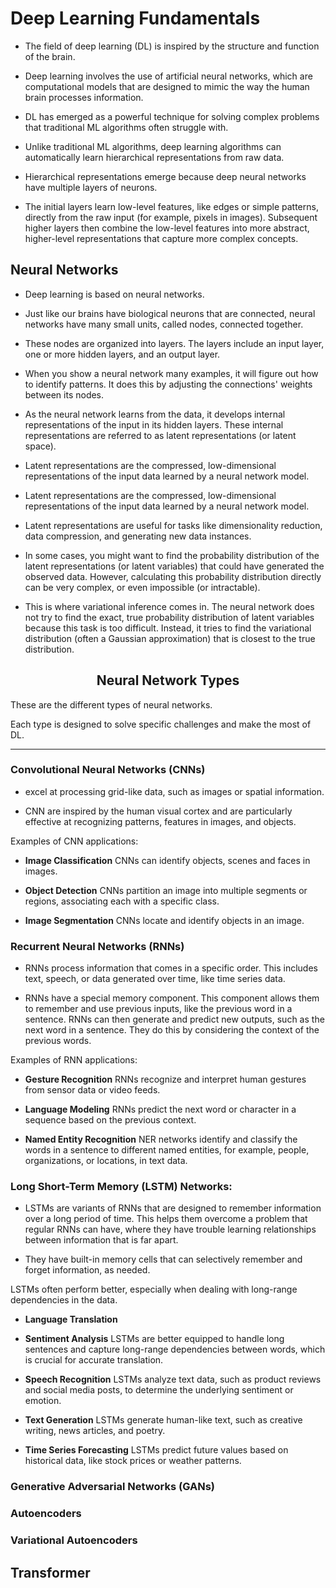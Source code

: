 # Deep Learning Fundamentals
- The field of deep learning (DL) is inspired by the structure and function of the brain. 

- Deep learning involves the use of artificial neural networks, which are computational 
models that are designed to mimic the way the human brain processes information.

- DL has emerged as a powerful technique for solving complex problems that traditional 
ML algorithms often struggle with.

- Unlike traditional ML algorithms, deep learning algorithms can automatically learn hierarchical 
representations from raw data.

- Hierarchical representations emerge because deep neural networks have multiple layers of neurons.

- The initial layers learn low-level features, like edges or simple patterns, directly from the 
raw input (for example, pixels in images). Subsequent higher layers then combine the low-level 
features into more abstract, higher-level representations that capture more complex concepts.


## Neural Networks
- Deep learning is based on neural networks.

- Just like our brains have biological neurons that are connected, neural networks have many small 
units, called nodes, connected together.

- These nodes are organized into layers. The layers include an input layer, one or more hidden 
layers, and an output layer.

- When you show a neural network many examples, it will figure out how to identify patterns. 
It does this by adjusting the connections' weights between its nodes. 

- As the neural network learns from the data, it develops internal representations of the input in 
its hidden layers. These internal representations are referred to as latent representations 
(or latent space).

- Latent representations are the compressed, low-dimensional representations of the input data 
learned by a neural network model.

- Latent representations are the compressed, low-dimensional representations of the input data 
learned by a neural network model.

- Latent representations are useful for tasks like dimensionality reduction, data compression, 
and generating new data instances.

- In some cases, you might want to find the probability distribution of the latent representations 
(or latent variables) that could have generated the observed data. However, calculating this 
probability distribution directly can be very complex, or even impossible (or intractable).

- This is where variational inference comes in. The neural network does not try to find the 
exact, true probability distribution of latent variables because this task is too difficult. 
Instead, it tries to find the variational distribution (often a Gaussian approximation) that 
is closest to the true distribution.

## <center> Neural Network Types<center/>
These are the different types of neural networks.

Each type is designed to solve specific challenges and make the most of DL.
***

### Convolutional Neural Networks (CNNs)
- excel at processing grid-like data, such as images or spatial information.

- CNN are inspired by the human visual cortex and are particularly effective at recognizing patterns, 
features in images, and objects.

Examples of CNN applications:
- **Image Classification** CNNs can identify objects, scenes and faces in images.

- **Object Detection** CNNs partition an image into multiple segments or regions, associating each with 
a specific class.

- **Image Segmentation** CNNs locate and identify objects in an image.

### Recurrent Neural Networks (RNNs)
- RNNs process information that comes in a specific order. This includes text, speech, or data generated 
over time, like time series data.

- RNNs have a special memory component. This component allows them to remember and use previous inputs,
like the previous word in a sentence. RNNs can then generate and predict new outputs, such as the next 
word in a sentence. They do this by considering the context of the previous words.

Examples of RNN applications:
- **Gesture Recognition** RNNs recognize and interpret human gestures from sensor data or video feeds.

- **Language Modeling** RNNs predict the next word or character in a sequence based on the previous context.

- **Named Entity Recognition** NER networks identify and classify the words in a sentence to different 
named entities, for example, people, organizations, or locations, in text data.


### Long Short-Term Memory (LSTM) Networks:
- LSTMs are variants of RNNs that are designed to remember information over a long period of time. This helps 
them overcome a problem that regular RNNs can have, where they have trouble learning relationships between 
information that is far apart.

- They have built-in memory cells that can selectively remember and forget information, as needed.

LSTMs often perform better, especially when dealing with long-range dependencies in the data.
- **Language Translation**

- **Sentiment Analysis** LSTMs are better equipped to handle long sentences and capture long-range 
dependencies between words, which is crucial for accurate translation.

- **Speech Recognition** LSTMs analyze text data, such as product reviews and social media posts, to 
determine the underlying sentiment or emotion.

- **Text Generation** LSTMs generate human-like text, such as creative writing, news articles, and poetry.

- **Time Series Forecasting** LSTMs predict future values based on historical data, like stock prices 
or weather patterns.

### Generative Adversarial Networks (GANs)


### Autoencoders


### Variational Autoencoders


## Transformer